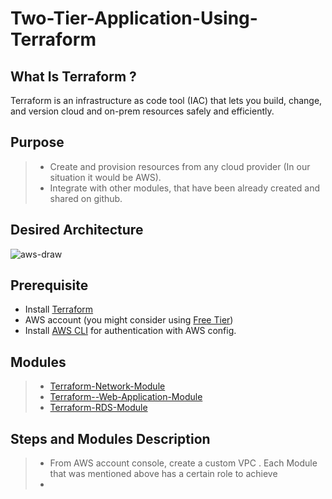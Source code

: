 # Two-Tier-Application-Using-Terraform
## What Is Terraform ?
Terraform is an infrastructure as code tool (IAC) that lets you build, change, and version cloud and on-prem resources safely and efficiently.

## Purpose
> - Create and provision resources from any cloud provider (In our situation it would be AWS).
> - Integrate with other modules, that have been already created and shared on github.

## Desired Architecture
![aws-draw](https://user-images.githubusercontent.com/73068684/223009783-b9c96e17-36b3-4ead-8e42-9140e4194848.PNG)

## Prerequisite
 - Install [Terraform](https://developer.hashicorp.com/terraform/downloads)
 - AWS account (you might consider using [Free Tier](https://aws.amazon.com/free/?all-free-tier.sort-by=item.additionalFields.SortRank&all-free-tier.sort-order=asc&awsf.Free%20Tier%20Types=*all&awsf.Free%20Tier%20Categories=*all))
 - Install [AWS CLI](https://docs.aws.amazon.com/cli/latest/userguide/getting-started-install.html) for authentication with AWS config.
 
## Modules
> - [Terraform-Network-Module](https://github.com/AbdelrhmanAmen/Terraform-Network-Module)
> - [Terraform--Web-Application-Module](https://github.com/AbdelrhmanAmen/Terraform-Application-Module)
> - [Terraform-RDS-Module](https://github.com/AbdelrhmanAmen/Terraform-RDS-Module)
 
## Steps and Modules Description
  > - From AWS account console, create a custom VPC .
  > Each Module that was mentioned above has a certain role to achieve
  > -
 
